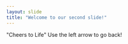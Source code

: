 ```yaml
---
layout: slide
title: "Welcome to our second slide!"
---
```

"Cheers to Life"
Use the left arrow to go back!
